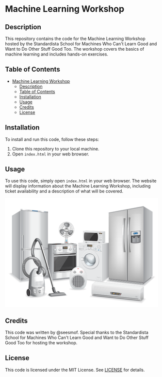 # Machine Learning Workshop

## Description

This repository contains the code for the Machine Learning Workshop hosted by the Standardista School for Machines Who Can't Learn Good and Want to Do Other Stuff Good Too. The workshop covers the basics of machine learning and includes hands-on exercises.

## Table of Contents

- [Machine Learning Workshop](#machine-learning-workshop)
  - [Description](#description)
  - [Table of Contents](#table-of-contents)
  - [Installation](#installation)
  - [Usage](#usage)
  - [Credits](#credits)
  - [License](#license)

## Installation

To install and run this code, follow these steps:

1. Clone this repository to your local machine.
2. Open `index.html` in your web browser.

## Usage

To use this code, simply open `index.html` in your web browser. The website will display information about the Machine Learning Workshop, including ticket availability and a description of what will be covered.

![Screenshot of website](/img/main-background.svg)

## Credits

This code was written by @seesmof. Special thanks to the Standardista School for Machines Who Can't Learn Good and Want to Do Other Stuff Good Too for hosting the workshop.

## License

This code is licensed under the MIT License. See [LICENSE](./LICENSE) for details.
